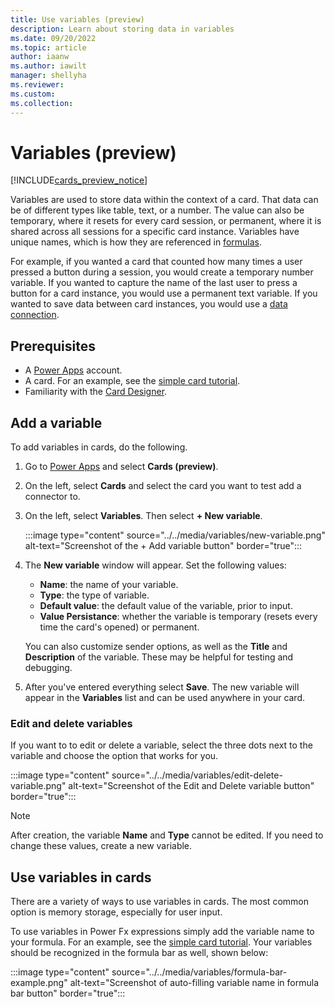 ```yaml
---
title: Use variables (preview)
description: Learn about storing data in variables
ms.date: 09/20/2022
ms.topic: article
author: iaanw
ms.author: iawilt
manager: shellyha
ms.reviewer: 
ms.custom: 
ms.collection: 
---
```


# Variables (preview)

[!INCLUDE[cards_preview_notice](../../includes/preview-include.md)]

Variables are used to store data within the context of a card. That data can be of different types like table, text, or a number. The value can also be temporary, where it resets for every card session, or permanent, where it is shared across all sessions for a specific card instance. Variables have unique names, which is how they are referenced in [formulas](../../make-a-card/power-fx/intro-to-pfx.md).

For example, if you wanted a card that counted how many times a user pressed a button during a session, you would create a temporary number variable. If you wanted to capture the name of the last user to press a button for a card instance, you would use a permanent text variable. If you wanted to save data between card instances, you would use a [data connection](../connectors/connector-intro.md).

## Prerequisites

- A [Power Apps](https://powerapps.microsoft.com/) account.
- A card. For an example, see the [simple card tutorial](../../tutorials/hello-world-card.md).
- Familiarity with the [Card Designer](../designer-overview.md).

## Add a variable

To add variables in cards, do the following.

1. Go to [Power Apps](https://make.test.powerapps.com/) and select **Cards (preview)**.
1. On the left, select **Cards** and select the card you want to test add a connector to.
1. On the left, select **Variables**. Then select **+ New variable**.

    :::image type="content" source="../../media/variables/new-variable.png" alt-text="Screenshot of the + Add variable button" border="true":::

1. The **New variable** window will appear. Set the following values:
    - **Name**: the name of your variable.
    - **Type**: the type of variable.
    - **Default value**: the default value of the variable, prior to input.
    - **Value Persistance**: whether the variable is temporary (resets every time the card's opened) or permanent.

    You can also customize sender options, as well as the **Title** and **Description** of the variable. These may be helpful for testing and debugging.
1. After you've entered everything select **Save**. The new variable will appear in the **Variables** list and can be used anywhere in your card.

### Edit and delete variables

If you want to to edit or delete a variable, select the three dots next to the variable and choose the option that works for you.

:::image type="content" source="../../media/variables/edit-delete-variable.png" alt-text="Screenshot of the Edit and Delete variable button" border="true":::

>[!NOTE]
> After creation, the variable **Name** and **Type** cannot be edited. If you need to change these values, create a new variable.

## Use variables in cards

There are a variety of ways to use variables in cards. The most common option is memory storage, especially for user input.

To use variables in Power Fx expressions simply add the variable name to your formula. For an example, see the [simple card tutorial](../../tutorials/hello-world-card.md). Your variables should be recognized in the formula bar as well, shown below:

:::image type="content" source="../../media/variables/formula-bar-example.png" alt-text="Screenshot of auto-filling variable name in formula bar button" border="true":::
